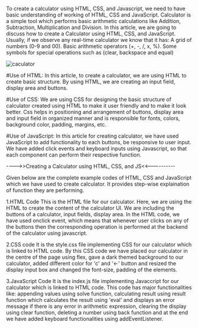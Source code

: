 To create a calculator using HTML, CSS, and Javascript, we need to have basic understanding of working of HTML, CSS and JavaScript. Calculator is a simple tool which performs basic arithmetic calculations like Addition, Subtraction, Multiplication and Division. In this article, we are going to discuss how to create a Calculator using HTML, CSS, and JavaScript. Usually, if we observe any real-time calculator we know that it has:
A grid of numbers (0-9 and 00).
Basic arithmetic operators (+, -, /, x, %).
Some symbols for special operations such as (clear, backspace and equal)

![caculator](https://github.com/user-attachments/assets/0f0b8194-02ab-4686-b4e8-8add1cd1f2eb)


#Use of HTML:
      In this article, to create a calculator, we are using HTML to create basic structure. By using HTML, we are creating an input field, display area and buttons.

#Use of CSS:
      We are using CSS for designing the basic structure of calculator created using HTML to make it user friendly and to make it look better. Css helps in positioning and arrangement of buttons, display area and input field in organized manner and is responsible for fonts, colors, background color, padding, margins, etc.

#Use of JavaScript:
      In this article for creating calculator, we have used JavaScript to add functionality to each buttons, be responsive to user input. We have added click events and keyboard inputs using Javascript, so that each component can perform their respective function.

---->>Creating a Calculator using HTML, CSS, and JS<<----------

Given below are the complete example codes of HTML, CSS and JavaScript which we have used to create calculator. It provides step-wise explaination of function they are performing.

1.HTML Code
This is the HTML file for our calculator. Here, we are using the HTML to create the content of the calculator UI. We are including the buttons of a calculator, input fields, display area.
In the HTML code, we have used onclick event, which means that whenever user clicks on any of the buttons then the corresponding operation is performed at the backend of the calculator using javascript.

2.CSS code
It is the style.css file implementing CSS for our calculator which is linked to HTML code. By this CSS code we have placed our calculator in the centre of the page using flex, gave a dark themed background to our calculator, added different color for 'c' and '←' button and resized the display input box and changed the font-size, padding of the elements.

3.JavaScript Code
It is the index.js file implementing Javaccript for our calculator which is linked to HTML code. This code has major functionalities like: appending values using solve function, calculating result using result function which calculates the result using 'eval' and displays an error message if there is any error in arithmetic expression, clearing the display using clear function, deleting a number using back function and at the end we have added keyboard functionalities using addEventListener.

